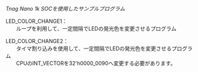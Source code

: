 *Tnag Nano 1k SOCを使用したサンプルプログラム*

LED_COLOR_CHANGE1：  
　　ループを利用して、一定間隔でLEDの発光色を変更させるプログラム

LED_COLOR_CHANGE2：  
　　タイマ割り込みを使用して、一定間隔でLEDの発光色を変更させるプログラム  
　　CPUのINT_VECTORを32'h0000_0090へ変更する必要があります。
